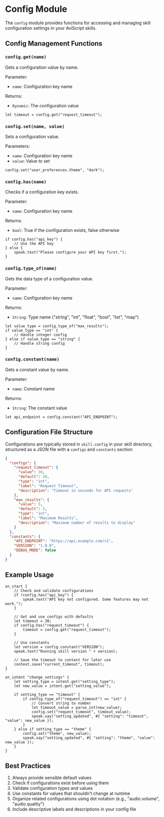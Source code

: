 Config Module
=============

The `config` module provides functions for accessing and managing skill configuration settings in your AviScript skills.

## Config Management Functions

### `config.get(name)`
Gets a configuration value by name.

Parameter:
- `name`: Configuration key name

Returns:
- `Dynamic`: The configuration value

```
let timeout = config.get("request_timeout");
```

### `config.set(name, value)`
Sets a configuration value.

Parameters:
- `name`: Configuration key name
- `value`: Value to set

```
config.set("user_preferences.theme", "dark");
```

### `config.has(name)`
Checks if a configuration key exists.

Parameter:
- `name`: Configuration key name

Returns:
- `bool`: True if the configuration exists, false otherwise

```
if config.has("api_key") {
    // Use the API key
} else {
    speak.text("Please configure your API key first.");
}
```

### `config.type_of(name)`
Gets the data type of a configuration value.

Parameter:
- `name`: Configuration key name

Returns:
- `String`: Type name ("string", "int", "float", "bool", "list", "map")

```
let value_type = config.type_of("max_results");
if value_type == "int" {
    // Handle integer config
} else if value_type == "string" {
    // Handle string config
}
```

### `config.constant(name)`
Gets a constant value by name.

Parameter:
- `name`: Constant name

Returns:
- `String`: The constant value

```
let api_endpoint = config.constant("API_ENDPOINT");
```

## Configuration File Structure

Configurations are typically stored in `skill.config` in your skill directory, structured as a JSON file with a `configs` and `constants` section:

```json
{
  "configs": {
    "request_timeout": {
      "value": 30,
      "default": 30,
      "type": "int",
      "label": "Request Timeout",
      "description": "Timeout in seconds for API requests"
    },
    "max_results": {
      "value": 5,
      "default": 5,
      "type": "int",
      "label": "Maximum Results",
      "description": "Maximum number of results to display"
    }
  },
  "constants": {
    "API_ENDPOINT": "https://api.example.com/v1",
    "VERSION": "1.0.0",
    "DEBUG_MODE": false
  }
}
```

## Example Usage

```
on_start {
    // Check and validate configurations
    if !config.has("api_key") {
        speak.text("API key not configured. Some features may not work.");
    }
    
    // Get and use configs with defaults
    let timeout = 30;
    if config.has("request_timeout") {
        timeout = config.get("request_timeout");
    }
    
    // Use constants
    let version = config.constant("VERSION");
    speak.text("Running skill version " + version);
    
    // Save the timeout to context for later use
    context.save("current_timeout", timeout);
}

on_intent "change_settings" {
    let setting_type = intent.get("setting_type");
    let new_value = intent.get("setting_value");
    
    if setting_type == "timeout" {
        if config.type_of("request_timeout") == "int" {
            // Convert string to number
            let timeout_value = parse_int(new_value);
            config.set("request_timeout", timeout_value);
            speak.say("setting_updated", #{ "setting": "timeout", "value": new_value });
        }
    } else if setting_type == "theme" {
        config.set("theme", new_value);
        speak.say("setting_updated", #{ "setting": "theme", "value": new_value });
    }
}
```

## Best Practices

1. Always provide sensible default values
2. Check if configurations exist before using them
3. Validate configuration types and values
4. Use constants for values that shouldn't change at runtime
5. Organize related configurations using dot notation (e.g., "audio.volume", "audio.quality")
6. Include descriptive labels and descriptions in your config file